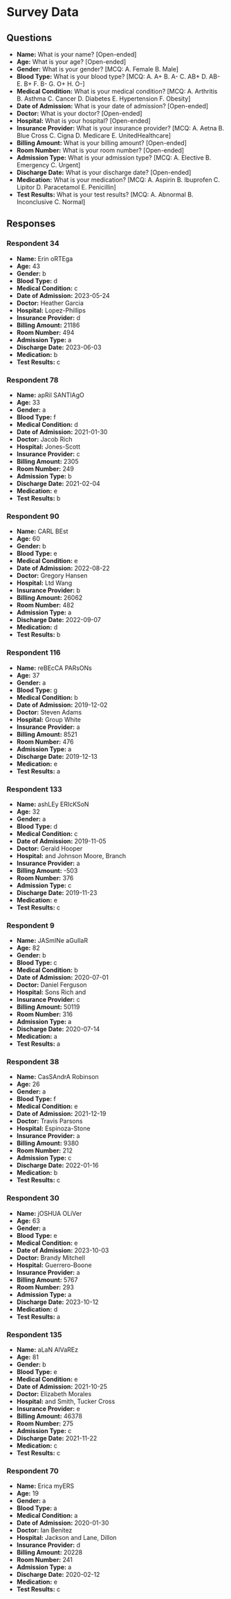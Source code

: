 # Survey Data

## Questions

- **Name:** What is your name? [Open-ended]
- **Age:** What is your age? [Open-ended]
- **Gender:** What is your gender? [MCQ: A. Female B. Male]
- **Blood Type:** What is your blood type? [MCQ: A. A+ B. A- C. AB+ D. AB- E. B+ F. B- G. O+ H. O-]
- **Medical Condition:** What is your medical condition? [MCQ: A. Arthritis B. Asthma C. Cancer D. Diabetes E. Hypertension F. Obesity]
- **Date of Admission:** What is your date of admission? [Open-ended]
- **Doctor:** What is your doctor? [Open-ended]
- **Hospital:** What is your hospital? [Open-ended]
- **Insurance Provider:** What is your insurance provider? [MCQ: A. Aetna B. Blue Cross C. Cigna D. Medicare E. UnitedHealthcare]
- **Billing Amount:** What is your billing amount? [Open-ended]
- **Room Number:** What is your room number? [Open-ended]
- **Admission Type:** What is your admission type? [MCQ: A. Elective B. Emergency C. Urgent]
- **Discharge Date:** What is your discharge date? [Open-ended]
- **Medication:** What is your medication? [MCQ: A. Aspirin B. Ibuprofen C. Lipitor D. Paracetamol E. Penicillin]
- **Test Results:** What is your test results? [MCQ: A. Abnormal B. Inconclusive C. Normal]

## Responses

### Respondent 34

- **Name:** Erin oRTEga
- **Age:** 43
- **Gender:** b
- **Blood Type:** d
- **Medical Condition:** c
- **Date of Admission:** 2023-05-24
- **Doctor:** Heather Garcia
- **Hospital:** Lopez-Phillips
- **Insurance Provider:** d
- **Billing Amount:** 21186
- **Room Number:** 494
- **Admission Type:** a
- **Discharge Date:** 2023-06-03
- **Medication:** b
- **Test Results:** c

### Respondent 78

- **Name:** apRil SANTIAgO
- **Age:** 33
- **Gender:** a
- **Blood Type:** f
- **Medical Condition:** d
- **Date of Admission:** 2021-01-30
- **Doctor:** Jacob Rich
- **Hospital:** Jones-Scott
- **Insurance Provider:** c
- **Billing Amount:** 2305
- **Room Number:** 249
- **Admission Type:** b
- **Discharge Date:** 2021-02-04
- **Medication:** e
- **Test Results:** b

### Respondent 90

- **Name:** CARL BEst
- **Age:** 60
- **Gender:** b
- **Blood Type:** e
- **Medical Condition:** e
- **Date of Admission:** 2022-08-22
- **Doctor:** Gregory Hansen
- **Hospital:** Ltd Wang
- **Insurance Provider:** b
- **Billing Amount:** 26062
- **Room Number:** 482
- **Admission Type:** a
- **Discharge Date:** 2022-09-07
- **Medication:** d
- **Test Results:** b

### Respondent 116

- **Name:** reBEcCA PARsONs
- **Age:** 37
- **Gender:** a
- **Blood Type:** g
- **Medical Condition:** b
- **Date of Admission:** 2019-12-02
- **Doctor:** Steven Adams
- **Hospital:** Group White
- **Insurance Provider:** a
- **Billing Amount:** 8521
- **Room Number:** 476
- **Admission Type:** a
- **Discharge Date:** 2019-12-13
- **Medication:** e
- **Test Results:** a

### Respondent 133

- **Name:** ashLEy ERIcKSoN
- **Age:** 32
- **Gender:** a
- **Blood Type:** d
- **Medical Condition:** c
- **Date of Admission:** 2019-11-05
- **Doctor:** Gerald Hooper
- **Hospital:** and Johnson Moore, Branch
- **Insurance Provider:** a
- **Billing Amount:** -503
- **Room Number:** 376
- **Admission Type:** c
- **Discharge Date:** 2019-11-23
- **Medication:** e
- **Test Results:** c

### Respondent 9

- **Name:** JASmINe aGuIlaR
- **Age:** 82
- **Gender:** b
- **Blood Type:** c
- **Medical Condition:** b
- **Date of Admission:** 2020-07-01
- **Doctor:** Daniel Ferguson
- **Hospital:** Sons Rich and
- **Insurance Provider:** c
- **Billing Amount:** 50119
- **Room Number:** 316
- **Admission Type:** a
- **Discharge Date:** 2020-07-14
- **Medication:** a
- **Test Results:** a

### Respondent 38

- **Name:** CasSAndrA Robinson
- **Age:** 26
- **Gender:** a
- **Blood Type:** f
- **Medical Condition:** e
- **Date of Admission:** 2021-12-19
- **Doctor:** Travis Parsons
- **Hospital:** Espinoza-Stone
- **Insurance Provider:** a
- **Billing Amount:** 9380
- **Room Number:** 212
- **Admission Type:** c
- **Discharge Date:** 2022-01-16
- **Medication:** b
- **Test Results:** c

### Respondent 30

- **Name:** jOSHUA OLiVer
- **Age:** 63
- **Gender:** a
- **Blood Type:** e
- **Medical Condition:** e
- **Date of Admission:** 2023-10-03
- **Doctor:** Brandy Mitchell
- **Hospital:** Guerrero-Boone
- **Insurance Provider:** a
- **Billing Amount:** 5767
- **Room Number:** 293
- **Admission Type:** a
- **Discharge Date:** 2023-10-12
- **Medication:** d
- **Test Results:** a

### Respondent 135

- **Name:** aLaN AlVaREz
- **Age:** 81
- **Gender:** b
- **Blood Type:** e
- **Medical Condition:** e
- **Date of Admission:** 2021-10-25
- **Doctor:** Elizabeth Morales
- **Hospital:** and Smith, Tucker Cross
- **Insurance Provider:** e
- **Billing Amount:** 46378
- **Room Number:** 275
- **Admission Type:** c
- **Discharge Date:** 2021-11-22
- **Medication:** c
- **Test Results:** c

### Respondent 70

- **Name:** Erica myERS
- **Age:** 19
- **Gender:** a
- **Blood Type:** a
- **Medical Condition:** a
- **Date of Admission:** 2020-01-30
- **Doctor:** Ian Benitez
- **Hospital:** Jackson and Lane, Dillon
- **Insurance Provider:** d
- **Billing Amount:** 20228
- **Room Number:** 241
- **Admission Type:** a
- **Discharge Date:** 2020-02-12
- **Medication:** e
- **Test Results:** c
